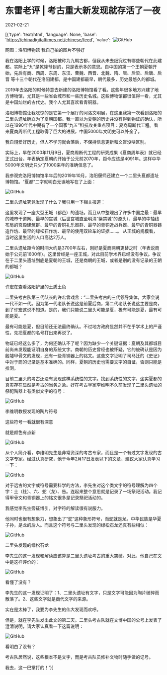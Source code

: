 # 东雷老评 | 考古重大新发现就存活了一夜

2021-02-21

[{'type': 'text/html', 'language': None, 'base': 'https://chinadigitaltimes.net/chinese/feed', 'value': '![GitHub](https://chinadigitaltimes.net/chinese/files/2021/02/post-662860-603272e202dc6.)

网图：洛阳博物馆 我自己拍的图片不够好



我在洛阳上学的时候，洛阳被称为九朝古都，但我从未去细究过有哪些朝代在此建都。实际上“九”是乾隆爷封的，只是表示多的意思。自中国的第一个王朝夏朝开始，先后有商、西周、东周、东汉、曹魏、西晋、北魏、隋、唐、后梁、后唐、后晋 等十三个朝代在洛阳建都，是中国建都最早，朝代最多，历史最悠久的都城。

2019年去洛阳的时候特意去新建的洛阳博物馆看了看。这些年很多地方兴建了地方博物馆，尤其是一些省会城市和一些历史名城。这些博物馆都很值得一看，尤其是中国灿烂的古代史。我个人尤其喜欢看青铜器。

洛阳博物馆让我吃惊的是它第一个展厅的河洛文明展，在这里我第一次看到洛阳的二里头遗址确立为了夏朝国都。我一直以为夏朝的历史并没有得到物证的确认，所以在1990年代中期有了一个国家“九五”科技攻关重点项目：夏商周断代工程。看来夏商周断代工程取得了巨大的进展，中国5000年文明史可以补全了。

我自诩爱好历史，但人不学习就会落后，不保持信息更新和文盲没啥区别。

实际上，早在2000年11月9日，夏商周断代工程的研究成果《夏商周年表》就已经正式出台。年表确定夏朝约开始于公元前2070年，距今应该是4091年。这样中华5000年文明史只少了1000来年的准确信息了。

我参观完洛阳博物馆半年后的2019年10月，洛阳偃师还建立一个二里头夏都遗址博物馆。“夏都”二字就明白无误地写在了上面：

![GitHub](https://chinadigitaltimes.net/chinese/files/2021/02/post-662860-603272e3901c6.)

二里头遗址究竟发现了什么？我引用一下相关报道：

这里发现了一座大型王城（都邑）的遗址。而且从中整理出了许多中国之最：最早的城市干道网、最早的宫城（后世宫城直至明清“紫禁城”的源头）、最早的中轴线布局的宫殿建筑群、最早的青铜礼乐器群、最早的青铜近战兵器、最早的青铜器铸造作坊、最早的绿松石作坊、最早的使用双轮车的证据……。 从王城的规模看，当时这里生活的人口高达2万人。

二里头遗址距今的时间大约是3700年左右，刚好是夏商两朝更替之时（年表说商始于公元前1600年）。这里曾经是一座王城，对此目前学术界已经没有争议。争议在于二里头遗址到底是夏朝的王城，还是商朝的王城，或者是别的没有记录的王朝的都城？

![GitHub](https://chinadigitaltimes.net/chinese/files/2021/02/post-662860-603272e52bc1a.)

许宏在查看洛阳铲里的土质土色



二里头考古队第三代队长的许宏曾戏言：“二里头考古的三代领导集体，大家会说一代不如一代。因为第一代老队长说这是前夏后商，第二代老队长说这主要是商，到了许宏这说不知道。是的，我们只能说二里头可能是夏，极有可能是夏，最有可能是夏。 ”

最有可能是夏，但目前还无法最终确认。不过地方政府显然并不在乎学术上的严谨性，先把夏都的名号打出来再说了。

物证已经这么多了，为何还确认不了呢？因为缺少一个关键证据：夏朝及其都城目前尚未发现能证明自身的系统文字。商朝的历史曾经也被怀疑，它的被确认是因为殷墟甲骨文的发现，还有一些青铜器上的铭文。这些文字证明了司马迁的《史记》中对于商的记录是基本准确的。同样，夏朝的历史也需要文字的自证，否则只能是推测。

目前二里头的考古还没有发现这样系统性的文字。找到系统性的文字，坐实夏都的真实存在显然是考古的当务之急。好在考古学家李维明不久前发现了二里头遗址的祭祀陶器上有类似文字的符号：

![GitHub](https://chinadigitaltimes.net/chinese/files/2021/02/post-662860-603272e822c57.png)

李维明教授发现的陶片符号



这些符号一看就很有深意

就是颜色有点新

![GitHub](https://chinadigitaltimes.net/chinese/files/2021/02/post-662860-603272ea57b85.)

从个人简介看，李维明先生是非常资深的考古专家，而且是一个有过文字发现的古文字专家。经过认真研究，他于今年2月17日发表以下的文章，建议大家认真学习一下：

![GitHub](https://chinadigitaltimes.net/chinese/files/2021/02/post-662860-603272ed202ff.)

对于远古的文字或符号需要科学的方法，李先生对这个类文字的符号理解为四个字：土（社）、六、蛇（龙）、告。连起来整个意思就是记录了一场祭祀活动。我记得甲骨文和青铜器上的铭文很多是记录祭祀活动的。

我感觉李先生旁征博引，对字符的解读很有说服力。

他同时也很有想象力，想象出了“蛇”这种象形符号，而蛇就是龙。中华民族是华夏子孙，是龙的后人。而且这个符号与二里头发现的绿松石龙还真有些相似：

![GitHub](https://chinadigitaltimes.net/chinese/files/2021/02/post-662860-603272ef04926.)

二里头发现的绿松石龙



李先生的这一发现和解读应该算是二里头遗址考古的重大突破。对此，他自己在文中是这样评价的：

![GitHub](https://chinadigitaltimes.net/chinese/files/2021/02/post-662860-603272f13b635.)

看懂了没有？

李先生的这一发现证明了：1、二里头遗址有文字，只是文字可能因为陶片破碎而散落了。2、这些文字就是商代文字的来源。

实在是太棒了，我要为李先生的伟大发现而欢呼。

但是，就在李先生发出此文的第二天。二里头考古队就在文博中国的公号上发表了澄清说明，请大家认真看一下这篇说明：

![GitHub](https://chinadigitaltimes.net/chinese/files/2021/02/post-662860-603272f40a6a3.)

看明白了没有？

考古队居然说，这些根本不是文字，而是考古队员修补文物时随手做的记号。

我去，这一巴掌打的！'}]